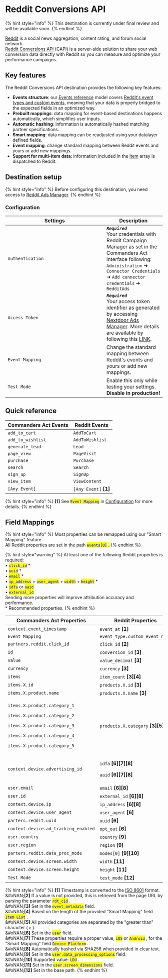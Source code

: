 # Reddit Conversions API

{% hint style="info" %}
This destination is currently under final review and will be available soon.
{% endhint %}

[Reddit](https://redditinc.com/) is a social news aggregation, content rating, and forum social network.\
[Reddit Conversions API](https://ads-api.reddit.com/docs/v2/#tag/Conversions) (CAPI) is a server-side solution to share your web conversion data directly with Reddit so you can measure and optimize your performance campaigns.

## Key features

The Reddit Conversions API destination provides the following key features:

* **Events structure**: our [Events reference](https://doc.commandersact.com/developers/tracking/events-reference) model covers [Reddit's event types and custom events](https://ads-api.reddit.com/docs/v2/#tag/Conversions/paths/~1api~1v2.0~1conversions~1events~1{account_id}/post), meaning that your data is properly bridged to the expected fields in an optimized way.
* **Prebuilt mappings**: data mapping for event-based destinations happens automatically, which simplifies user inputs.
* **Automatic hashing**: information is automatically hashed matching partner specifications.
* **Smart mapping**: data mapping can be readjusted using your datalayer defined fields.
* **Event mapping**: change standard mapping between Reddit events and yours or add new mappings.
* **Support for multi-item data**: information included in the [item](https://doc.commandersact.com/developers/tracking/events-reference#item) array is dispatched to Reddit.

## Destination setup

{% hint style="info" %}
Before configuring this destination, you need access to [Reddit Ads Manager](https://ads.reddit.com/).
{% endhint %}

### Configuration

<table><thead><tr><th width="300">Settings</th><th>Description</th></tr></thead><tbody><tr><td><code>Authentication</code></td><td><em><strong><code>Required</code></strong></em> <br>Your credentials with Reddit Campaign Manager as set in the Commanders Act interface following: <code>Administration</code> ➜ <code>Connector Credentials</code> ➜ <code>Add connector credentials</code> ➜ <code>RedditAds</code></td></tr><tr><td><code>Access Token</code></td><td><em><strong><code>Required</code></strong></em>  <br>Your access token identifier as generated by accessing <a href="https://ads.nextdoor.com/v2/login">Nextdoor Ads Manager</a>. More details are available by following this <a href="https://adsmanager.help.nextdoor.com/namhelpcenter/s/article/About-the-Nextdoor-Conversion-API?language=en_US&#x26;parentTab=Campaign-performance">LINK</a>.</td></tr><tr><td><code>Event Mapping</code></td><td>Change the standard mapping between Reddit's events and yours or add new mappings.</td></tr><tr><td><code>Test Mode</code></td><td>Enable this only while testing your settings. <strong>Disable in production!</strong></td></tr></tbody></table>

## Quick reference

| Commanders Act Events | Reddit Events          |
| --------------------- | ---------------------- |
| `add_to_cart`         | `AddToCart`            |
| `add_to_wishlist`     | `AddToWishlist`        |
| `generate_lead`       | `Lead`                 |
| `page_view`           | `PageVisit`            |
| `purchase`            | `Purchase`             |
| `search`              | `Search`               |
| `sign_up`             | `SignUp`               |
| `view_item`           | `ViewContent`          |
| `[Any Event]`         | `[Any Event]` **\[1]** |

{% hint style="info" %}
**\[1]** See <mark style="color:blue;">`Event Mapping`</mark> in [Configuration](reddit-conversions-api.md#configuration) for more details.
{% endhint %}

## Field Mappings

{% hint style="info" %}
Most properties can be remapped using our "Smart Mapping" feature.\
All Reddit properties are set in the path <mark style="color:blue;">`events[0]`</mark> <mark style="color:blue;"></mark><mark style="color:blue;">.</mark>
{% endhint %}

{% hint style="warning" %}
At least one of the following Reddit properties is required:\
• <mark style="color:blue;">`click_id`</mark> \*\
• <mark style="color:blue;">`uuid`</mark> \*\
• <mark style="color:blue;">`email`</mark> \*\
• <mark style="color:blue;">`ip_address`</mark> + <mark style="color:blue;">`user_agent`</mark> + <mark style="color:blue;">`width`</mark> + <mark style="color:blue;">`height`</mark> \*\
• <mark style="color:blue;">`idfa`</mark> or <mark style="color:blue;">`aaid`</mark> \
• <mark style="color:blue;">`external_id`</mark>\
Sending more properties will improve attribution accuracy and performance.\
\* Recommended properties.
{% endhint %}

<table><thead><tr><th width="396.6685580062746">Commanders Act Properties</th><th>Reddit Properties</th></tr></thead><tbody><tr><td><code>context.event_timestamp</code></td><td><code>event_at</code> <strong>[1]</strong></td></tr><tr><td><code>Event Mapping</code></td><td><code>event_type.custom_event_name</code></td></tr><tr><td><code>partners.reddit.click_id</code></td><td><code>click_id</code> <strong>[2]</strong></td></tr><tr><td><code>id</code></td><td><code>conversion_id</code> <strong>[3]</strong></td></tr><tr><td><code>value</code></td><td><code>value_decimal</code> <strong>[3]</strong></td></tr><tr><td><code>currency</code></td><td><code>currency</code> <strong>[3]</strong></td></tr><tr><td><code>items</code></td><td><code>item_count</code> <strong>[3][4]</strong></td></tr><tr><td><code>items.X.id</code></td><td><code>products.X.id</code> <strong>[3]</strong></td></tr><tr><td><code>items.X.product.name</code></td><td><code>products.X.name</code> <strong>[3]</strong></td></tr><tr><td><p><code>items.X.product.category_1</code></p><p><code>items.X.product.category_2</code></p><p><code>items.X.product.category_3</code></p><p><code>items.X.product.category_4</code></p><p><code>items.X.product.category_5</code></p></td><td><code>products.X.category</code> <strong>[3][5]</strong></td></tr><tr><td><code>context.device.advertising_id</code></td><td><p><code>idfa</code> <strong>[6][7][8]</strong></p><p><code>aaid</code> <strong>[6][7][8]</strong></p></td></tr><tr><td><code>user.email</code></td><td><code>email</code> <strong>[6][8]</strong></td></tr><tr><td><code>user.id</code></td><td><code>external_id</code> <strong>[6][8]</strong></td></tr><tr><td><code>context.device.ip</code></td><td><code>ip_address</code> <strong>[6][8]</strong></td></tr><tr><td><code>context.device.user_agent</code></td><td><code>user_agent</code> <strong>[6]</strong></td></tr><tr><td><code>parters.reddit.uuid</code></td><td><code>uuid</code> <strong>[6]</strong></td></tr><tr><td><code>context.device.ad_tracking_enabled</code></td><td><code>opt_out</code> <strong>[6]</strong></td></tr><tr><td><code>user.country</code></td><td><code>country</code> <strong>[9]</strong></td></tr><tr><td><code>user.region</code></td><td><code>region</code> <strong>[9]</strong></td></tr><tr><td><code>parters.reddit.data_proc_mode</code></td><td><code>modes[0]</code> <strong>[9][10]</strong></td></tr><tr><td><code>context.device.screen.width</code></td><td><code>width</code> <strong>[11]</strong></td></tr><tr><td><code>context.device.screen.height</code></td><td><code>height</code> <strong>[11]</strong></td></tr><tr><td><code>Test Mode</code></td><td><code>test_mode</code> <strong>[12]</strong></td></tr></tbody></table>

{% hint style="info" %}
**\[1]** Timestamp is converted to the [ISO 8601](https://en.wikipedia.org/wiki/ISO_8601) format.\
&#xNAN;**\[2]** If a value is not provided, this is retrieved from the page URL by parsing the parameter <mark style="color:blue;">`rdt_cid`</mark> .\
&#xNAN;**\[3]** Set in the <mark style="color:blue;">`event_metadata`</mark>  field.\
&#xNAN;**\[4]** Based on the length of the provided "Smart Mapping" field <mark style="color:blue;">`Item List`</mark>  .\
&#xNAN;**\[5]** All provided categories are separated by the "greater than" character ( `>` ).\
&#xNAN;**\[6]** Set in the <mark style="color:blue;">`user`</mark>  field.\
&#xNAN;**\[7]** These properties require a proper value, <mark style="color:blue;">`iOS`</mark>  or <mark style="color:blue;">`Android`</mark> , for the "Smart Mapping" field <mark style="color:blue;">`Device Platform`</mark>  .\
&#xNAN;**\[8]** Automatically hashed via SHA256 when provided in clear text.\
&#xNAN;**\[9]** Set in the <mark style="color:blue;">`user.data_processing_options`</mark>  field.\
&#xNAN;**\[10]** Supported value: <mark style="color:blue;">`LDU`</mark> .\
&#xNAN;**\[11]** Set in the <mark style="color:blue;">`user.screen_dimensions`</mark>  field.\
&#xNAN;**\[12]** Set in the base path.
{% endhint %}
